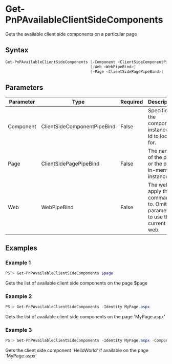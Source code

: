 # Get-PnPAvailableClientSideComponents
Gets the available client side components on a particular page
## Syntax
```powershell
Get-PnPAvailableClientSideComponents [-Component <ClientSideComponentPipeBind>]
                                     [-Web <WebPipeBind>]
                                     [-Page <ClientSidePagePipeBind>]
```


## Parameters
Parameter|Type|Required|Description
---------|----|--------|-----------
|Component|ClientSideComponentPipeBind|False|Specifies the component instance or Id to look for.|
|Page|ClientSidePagePipeBind|False|The name of the page or the page in-memory instance.|
|Web|WebPipeBind|False|The web to apply the command to. Omit this parameter to use the current web.|
## Examples

### Example 1
```powershell
PS:> Get-PnPAvailableClientSideComponents $page
```
Gets the list of available client side components on the page $page

### Example 2
```powershell
PS:> Get-PnPAvailableClientSideComponents -Identity MyPage.aspx
```
Gets the list of available client side components on the page 'MyPage.aspx'

### Example 3
```powershell
PS:> Get-PnPAvailableClientSideComponents -Identity MyPage.aspx -ComponentName "HelloWorld"
```
Gets the client side component 'HelloWorld' if available on the page 'MyPage.aspx'
